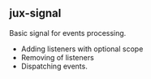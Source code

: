 
## jux-signal

Basic signal for events processing.

- Adding listeners with optional scope
- Removing of listeners
- Dispatching events.